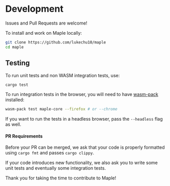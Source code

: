 # Development

Issues and Pull Requests are welcome!

To install and work on Maple locally:

```bash
git clone https://github.com/lukechu10/maple
cd maple
```

## Testing

To run unit tests and non WASM integration tests, use:

```bash
cargo test
```

To run integration tests in the browser, you will need to have [wasm-pack](https://rustwasm.github.io/wasm-pack/) installed:

```bash
wasm-pack test maple-core --firefox # or --chrome
```

If you want to run the tests in a headless browser, pass the `--headless` flag as well.

#### PR Requirements

Before your PR can be merged, we ask that your code is properly formatted using `cargo fmt` and passes `cargo clippy`.

If your code introduces new functionality, we also ask you to write some unit tests and eventually some integration tests.

Thank you for taking the time to contribute to Maple!
